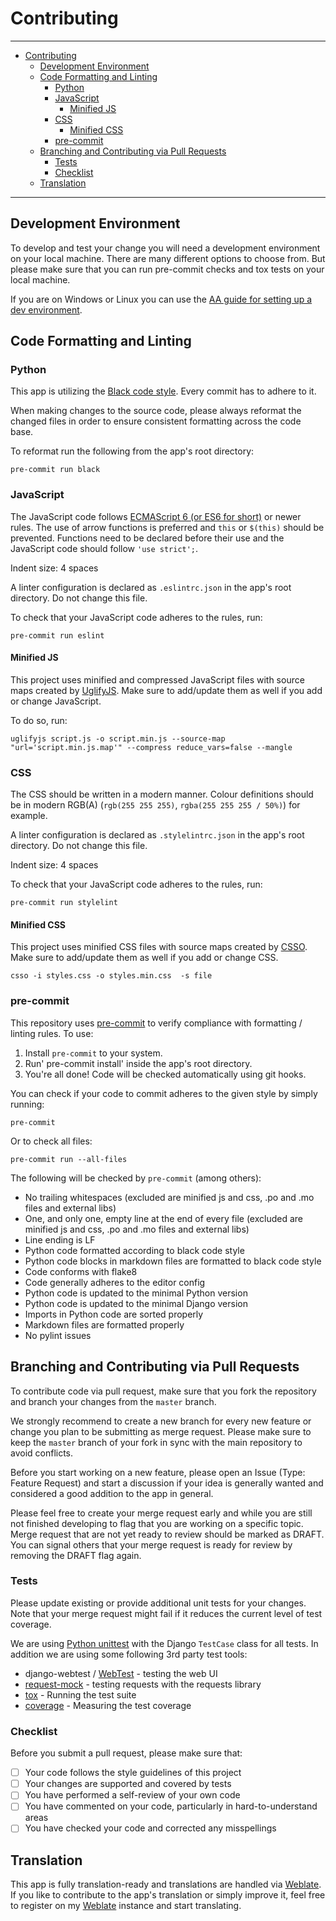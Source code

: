 # Contributing<a name="contributing"></a>

______________________________________________________________________

<!-- mdformat-toc start --slug=github --maxlevel=6 --minlevel=1 -->

- [Contributing](#contributing)
  - [Development Environment](#development-environment)
  - [Code Formatting and Linting](#code-formatting-and-linting)
    - [Python](#python)
    - [JavaScript](#javascript)
      - [Minified JS](#minified-js)
    - [CSS](#css)
      - [Minified CSS](#minified-css)
    - [pre-commit](#pre-commit)
  - [Branching and Contributing via Pull Requests](#branching-and-contributing-via-pull-requests)
    - [Tests](#tests)
    - [Checklist](#checklist)
  - [Translation](#translation)

<!-- mdformat-toc end -->

______________________________________________________________________

## Development Environment<a name="development-environment"></a>

To develop and test your change you will need a development environment on your
local machine. There are many different options to choose from. But please make sure
that you can run pre-commit checks and tox tests on your local machine.

If you are on Windows or Linux you can use the [AA guide for setting up a dev
environment][aa guide for setting up a dev environment].

## Code Formatting and Linting<a name="code-formatting-and-linting"></a>

### Python<a name="python"></a>

This app is utilizing the [Black code style]. Every commit has to adhere to it.

When making changes to the source code, please always reformat the changed files in
order to ensure consistent formatting across the code base.

To reformat run the following from the app's root directory:

```shell
pre-commit run black
```

### JavaScript<a name="javascript"></a>

The JavaScript code follows [ECMAScript 6 (or ES6 for short)][ecmascript 6] or newer
rules. The use of arrow functions is preferred and `this` or `$(this)` should be
prevented. Functions need to be declared before their use and the JavaScript code
should follow `'use strict';`.

Indent size: 4 spaces

A linter configuration is declared as `.eslintrc.json` in the app's root directory.
Do not change this file.

To check that your JavaScript code adheres to the rules, run:

```shell
pre-commit run eslint
```

#### Minified JS<a name="minified-js"></a>

This project uses minified and compressed JavaScript files with source maps created by
[UglifyJS]. Make sure to add/update them as well if you add or change JavaScript.

To do so, run:

```shell
uglifyjs script.js -o script.min.js --source-map "url='script.min.js.map'" --compress reduce_vars=false --mangle
```

### CSS<a name="css"></a>

The CSS should be written in a modern manner. Colour definitions should be in
modern RGB(A) (`rgb(255 255 255)`, `rgba(255 255 255 / 50%)`) for example.

A linter configuration is declared as `.stylelintrc.json` in the app's root
directory. Do not change this file.

Indent size: 4 spaces

To check that your JavaScript code adheres to the rules, run:

```shell
pre-commit run stylelint
```

#### Minified CSS<a name="minified-css"></a>

This project uses minified CSS files with source maps created by [CSSO]. Make sure
to add/update them as well if you add or change CSS.

```shell
csso -i styles.css -o styles.min.css  -s file
```

### pre-commit<a name="pre-commit"></a>

This repository uses [pre-commit] to verify compliance with formatting / linting rules.
To use:

1. Install `pre-commit` to your system.
1. Run' pre-commit install' inside the app's root directory.
1. You're all done! Code will be checked automatically using git hooks.

You can check if your code to commit adheres to the given style by simply running:

```shell script
pre-commit
```

Or to check all files:

```shell script
pre-commit run --all-files
```

The following will be checked by `pre-commit` (among others):

- No trailing whitespaces (excluded are minified js and css, .po and .mo files and
  external libs)
- One, and only one, empty line at the end of every file (excluded are minified js
  and css, .po and .mo files and external libs)
- Line ending is LF
- Python code formatted according to black code style
- Python code blocks in markdown files are formatted to black code style
- Code conforms with flake8
- Code generally adheres to the editor config
- Python code is updated to the minimal Python version
- Python code is updated to the minimal Django version
- Imports in Python code are sorted properly
- Markdown files are formatted properly
- No pylint issues

## Branching and Contributing via Pull Requests<a name="branching-and-contributing-via-pull-requests"></a>

To contribute code via pull request, make sure that you fork the repository and
branch your changes from the `master` branch.

We strongly recommend to create a new branch for every new feature or change you
plan to be submitting as merge request. Please make sure to keep the `master` branch of
your fork in sync with the main repository to avoid conflicts.

Before you start working on a new feature, please open an Issue (Type: Feature
Request) and start a discussion if your idea is generally wanted and considered a
good addition to the app in general.

Please feel free to create your merge request early and while you are still not
finished developing to flag that you are working on a specific topic. Merge request
that are not yet ready to review should be marked as DRAFT. You can signal others
that your merge request is ready for review by removing the DRAFT flag again.

### Tests<a name="tests"></a>

Please update existing or provide additional unit tests for your changes. Note that
your merge request might fail if it reduces the current level of test coverage.

We are using [Python unittest] with the Django `TestCase` class for all tests. In
addition we are using some following 3rd party test tools:

- django-webtest / [WebTest] - testing the web UI
- [request-mock] - testing requests with the requests library
- [tox] - Running the test suite
- [coverage] - Measuring the test coverage

### Checklist<a name="checklist"></a>

Before you submit a pull request, please make sure that:

- [ ] Your code follows the style guidelines of this project
- [ ] Your changes are supported and covered by tests
- [ ] You have performed a self-review of your own code
- [ ] You have commented on your code, particularly in hard-to-understand areas
- [ ] You have checked your code and corrected any misspellings

## Translation<a name="translation"></a>

This app is fully translation-ready and translations are handled via [Weblate]. If
you like to contribute to the app's translation or simply improve it, feel free to
register on my [Weblate] instance and start translating.

<!-- Links -->

[aa guide for setting up a dev environment]: https://allianceauth.readthedocs.io/en/latest/development/dev_setup/aa-dev-setup-wsl-vsc-v2.html "AA Guide for Setting up a Dev Environment"
[black code style]: https://black.readthedocs.io/en/latest/l "Black Code Style"
[coverage]: https://coverage.readthedocs.io/en/latest/ "coverage"
[csso]: https://github.com/css/csso "CSSO (CSS Optimizer)"
[ecmascript 6]: https://www.w3schools.com/js/js_es6.asp "JavaScript ECMAScript 6"
[pre-commit]: https://github.com/pre-commit/pre-commit "pre-commit"
[python unittest]: https://docs.python.org/3/library/unittest.html "Python Unittests"
[request-mock]: https://requests-mock.readthedocs.io/en/latest/ "request-mock"
[tox]: https://tox.wiki/en/latest/ "tox"
[uglifyjs]: https://github.com/mishoo/UglifyJS "UglifyJS"
[weblate]: https://weblate.ppfeufer.de/ "Weblate"
[webtest]: https://docs.pylonsproject.org/projects/webtest/en/latest/ "Webtest"
